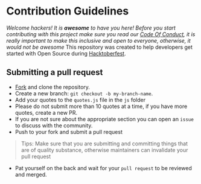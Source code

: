 # Contribution Guidelines

_Welcome hackers! It is **awesome** to have you here! Before you start contributing with this project make sure you read our [Code Of Conduct](https://github.com/seths10/Quotes-Generator/blob/main/CODE_OF_CONDUCT.md), it is really important to make this inclusive and open to everyone, otherwise, it would not be awesome_
This repository was created to help developers get started with Open Source during [Hacktoberfest](https://hacktoberfest.digitalocean.com/).

## Submitting a pull request

* [Fork](https://github.com/seths10/Quotes-Generator/fork) and clone the repository.
* Create a new branch: `git checkout -b my-branch-name`.
* Add your quotes to the `quotes.js` file in the `js` folder
* Please do not submit more than 10 quotes at a time, if you have more quotes, create a new PR. 
* If you are not sure about the appropriate section you can open an `issue` to discuss with the community.
* Push to your fork and submit a pull request

> Tips: Make sure that you are submitting and committing things that are of quality substance, otherwise maintainers can invalidate your pull request

* Pat yourself on the back and wait for your `pull request` to be reviewed and merged.
